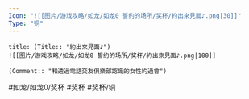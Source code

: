 ```yaml
---
Icon: "![[图片/游戏攻略/如龙/如龙0 誓约的场所/奖杯/約出來見面♪.png|30]]"
Type: "铜"
---
```

```ad-common-bronze-trophy
title: (Title:: "約出來見面♪")
![[图片/游戏攻略/如龙/如龙0 誓约的场所/奖杯/約出來見面♪.png|100]]

(Comment:: "和透過電話交友俱樂部認識的女性約過會")
```

#如龙/如龙0/奖杯 #奖杯 #奖杯/铜
